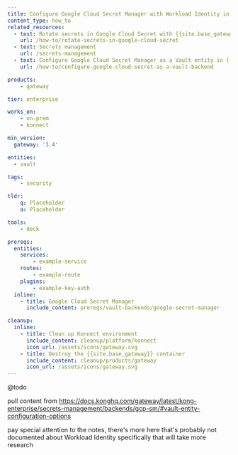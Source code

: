 ```yaml
---
title: Configure Google Cloud Secret Manager with Workload Identity in {{site.base_gateway}}
content_type: how_to
related_resources:
  - text: Rotate secrets in Google Cloud Secret with {{site.base_gateway}}
    url: /how-to/rotate-secrets-in-google-cloud-secret 
  - text: Secrets management
    url: /secrets-management
  - text: Configure Google Cloud Secret Manager as a Vault entity in {{site.base_gateway}}
    url: /how-to/configure-google-cloud-secret-as-a-vault-backend

products:
    - gateway

tier: enterprise

works_on:
    - on-prem
    - konnect

min_version:
  gateway: '3.4'

entities: 
  - vault

tags:
    - security

tldr:
    q: Placeholder
    a: Placeholder

tools:
    - deck

prereqs:
  entities:
    services:
        - example-service
    routes:
        - example-route
    plugins:
        - example-key-auth
  inline:
    - title: Google Cloud Secret Manager
      include_content: prereqs/vault-backends/google-secret-manager

cleanup:
  inline:
    - title: Clean up Konnect environment
      include_content: cleanup/platform/konnect
      icon_url: /assets/icons/gateway.svg
    - title: Destroy the {{site.base_gateway}} container
      include_content: cleanup/products/gateway
      icon_url: /assets/icons/gateway.svg
---
```


@todo

pull content from https://docs.konghq.com/gateway/latest/kong-enterprise/secrets-management/backends/gcp-sm/#vault-entity-configuration-options

pay special attention to the notes, there's more here that's probably not documented about Workload Identity specifically that will take more research